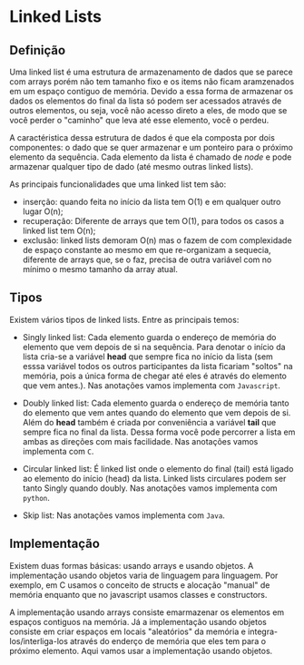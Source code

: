 # Linked Lists

## Definição

Uma linked list é uma estrutura de armazenamento de dados que se parece com arrays porém não tem tamanho fixo e os items não ficam aramzenados em um espaço contiguo de memória. Devido a essa forma de armazenar os dados os elementos do final da lista só podem ser acessados através de outros elementos, ou seja, você não acesso direto a eles, de modo que se você perder o "caminho" que leva até esse elemento, você o perdeu.

A caractéristica dessa estrutura de dados é que ela composta por dois componentes: o dado que se quer armazenar e um ponteiro para o próximo elemento da sequência. Cada elemento da lista é chamado de _node_ e pode armazenar qualquer tipo de dado (até mesmo outras linked lists).

As principais funcionalidades que uma linked list tem são:

- inserção: quando feita no início da lista tem O(1) e em qualquer outro lugar O(n);
- recuperação: Diferente de arrays que tem O(1), para todos os casos a linked list tem O(n);
- exclusão: linked lists demoram O(n) mas o fazem de com complexidade de espaço constante ao mesmo em que re-organizam a sequecia, diferente de arrays que, se o faz, precisa de outra variável com no mínimo o mesmo tamanho da array atual.

## Tipos

Existem vários tipos de linked lists. Entre as principais temos:

- Singly linked list: Cada elemento guarda o endereço de memória do elemento que vem depois de si na sequência. Para denotar o início da lista cria-se a variável **head** que sempre fica no início da lista (sem esssa variável todos os outros participantes da lista ficariam "soltos" na memória, pois a única forma de chegar até eles é através do elemento que vem antes.). Nas anotações vamos implementa com `Javascript`.

- Doubly linked list: Cada elemento guarda o endereço de memória tanto do elemento que vem antes quando do elemento que vem depois de si. Além do **head** também é criada por conveniência a variável **tail** que sempre fica no final da lista. Dessa forma você pode percorrer a lista em ambas as direções com mais facilidade. Nas anotações vamos implementa com `C`.

- Circular linked list: É linked list onde o elemento do final (tail) está ligado ao elemento do início (head) da lista. Linked lists circulares podem ser tanto Singly quando doubly. Nas anotações vamos implementa com `python`.

- Skip list: Nas anotações vamos implementa com `Java`.

## Implementação

Existem duas formas básicas: usando arrays e usando objetos. A implementação usando objetos varia de linguagem para linguagem. Por exemplo, em C usamos o conceito de structs e alocação "manual" de memória enquanto que no javascript usamos classes e constructors.

A implementação usando arrays consiste emarmazenar os elementos em espaços contiguos na memória. Já a implementação usando objetos consiste em criar espaços em locais "aleatórios" da memória e integra-los/interliga-los através do enderço de memória que eles tem para o próximo elemento. Aqui vamos usar a implementação usando objetos.
